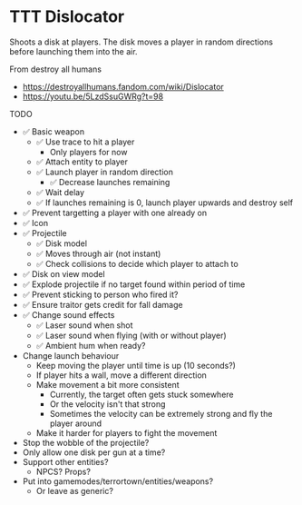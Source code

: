 # TTT Dislocator

Shoots a disk at players. The disk moves a player in random directions before launching them into the air.

From destroy all humans
* https://destroyallhumans.fandom.com/wiki/Dislocator
* https://youtu.be/5LzdSsuGWRg?t=98


TODO
* ✅ Basic weapon
    * ✅ Use trace to hit a player
        * Only players for now
    * ✅ Attach entity to player
    * ✅ Launch player in random direction
        * ✅ Decrease launches remaining
    * ✅ Wait delay
    * ✅ If launches remaining is 0, launch player upwards and destroy self
* ✅ Prevent targetting a player with one already on
* ✅ Icon
* ✅ Projectile
    * ✅ Disk model
    * ✅ Moves through air (not instant)
    * ✅ Check collisions to decide which player to attach to
* ✅ Disk on view model
* ✅ Explode projectile if no target found within period of time
* ✅ Prevent sticking to person who fired it?
* ✅ Ensure traitor gets credit for fall damage
* ✅ Change sound effects
    * ✅ Laser sound when shot
    * ✅ Laser sound when flying (with or without player)
    * ✅ Ambient hum when ready?
* Change launch behaviour
    * Keep moving the player until time is up (10 seconds?)
    * If player hits a wall, move a different direction
    * Make movement a bit more consistent
        * Currently, the target often gets stuck somewhere
        * Or the velocity isn't that strong
        * Sometimes the velocity can be extremely strong and fly the player around
    * Make it harder for players to fight the movement
* Stop the wobble of the projectile?
* Only allow one disk per gun at a time?
* Support other entities?
    * NPCS? Props?
* Put into gamemodes/terrortown/entities/weapons?
    * Or leave as generic?
